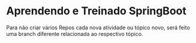 # Aprendendo e Treinado SpringBoot
Para não criar vários Repos cada nova atividade ou tópico novo, será feito uma branch diferente relacionada ao respectivo tópico.
